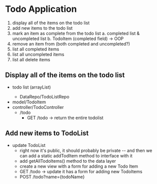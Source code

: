 # Todo Application

1. display all of the items on the todo list
2. add new items to the todo list
3. mark an item as complete from the todo list
    a. completed list & uncompleted list
    b. TodoItem (completed field) -> OOP
4. remove an item from (both completed and uncompleted?)
5. list all completed items
6. list all uncompleted items
7. list all delete items

## Display all of the items on the todo list

- todo list (arrayList<TodoItem>)
  - DataRepo/TodoListRepo
- model/TodoItem
- controller/TodoController
  - /todo
    - GET /todo -> return the entire todolist

## Add new items to TodoList

- update TodoList
    - right now it's public, it should probably be private -- and then we can add a static addTodItem method to interface with it
    - add getAllTodoItems() method to the data layer
    - create a new view with a form for adding a new Todo Item
    - GET /todo -> update it has a form for adding new TodoItems
    - POST /todo?name={todoName}